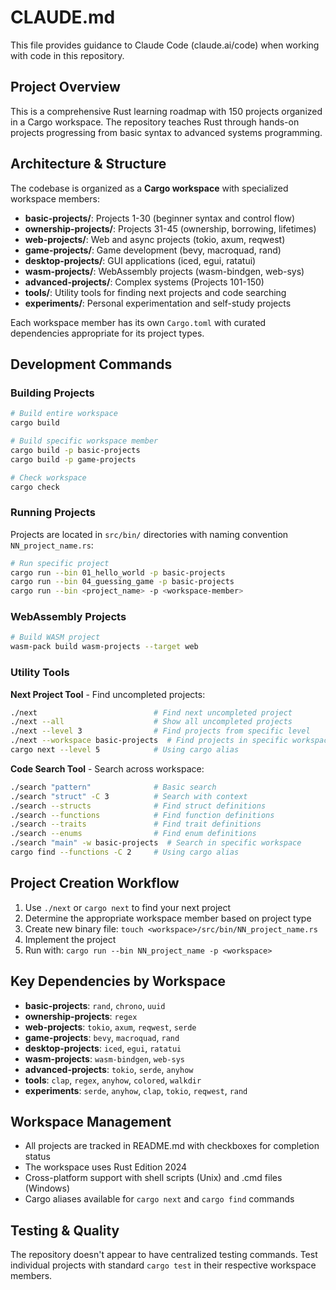 # CLAUDE.md

This file provides guidance to Claude Code (claude.ai/code) when working with code in this repository.

## Project Overview

This is a comprehensive Rust learning roadmap with 150 projects organized in a Cargo workspace. The repository teaches Rust through hands-on projects progressing from basic syntax to advanced systems programming.

## Architecture & Structure

The codebase is organized as a **Cargo workspace** with specialized workspace members:

- **basic-projects/**: Projects 1-30 (beginner syntax and control flow)
- **ownership-projects/**: Projects 31-45 (ownership, borrowing, lifetimes)
- **web-projects/**: Web and async projects (tokio, axum, reqwest)
- **game-projects/**: Game development (bevy, macroquad, rand)
- **desktop-projects/**: GUI applications (iced, egui, ratatui)
- **wasm-projects/**: WebAssembly projects (wasm-bindgen, web-sys)
- **advanced-projects/**: Complex systems (Projects 101-150)
- **tools/**: Utility tools for finding next projects and code searching
- **experiments/**: Personal experimentation and self-study projects

Each workspace member has its own `Cargo.toml` with curated dependencies appropriate for its project types.

## Development Commands

### Building Projects
```bash
# Build entire workspace
cargo build

# Build specific workspace member
cargo build -p basic-projects
cargo build -p game-projects

# Check workspace
cargo check
```

### Running Projects
Projects are located in `src/bin/` directories with naming convention `NN_project_name.rs`:

```bash
# Run specific project
cargo run --bin 01_hello_world -p basic-projects
cargo run --bin 04_guessing_game -p basic-projects
cargo run --bin <project_name> -p <workspace-member>
```

### WebAssembly Projects
```bash
# Build WASM project
wasm-pack build wasm-projects --target web
```

### Utility Tools

**Next Project Tool** - Find uncompleted projects:
```bash
./next                          # Find next uncompleted project
./next --all                    # Show all uncompleted projects
./next --level 3                # Find projects from specific level
./next --workspace basic-projects  # Find projects in specific workspace
cargo next --level 5            # Using cargo alias
```

**Code Search Tool** - Search across workspace:
```bash
./search "pattern"              # Basic search
./search "struct" -C 3          # Search with context
./search --structs              # Find struct definitions
./search --functions            # Find function definitions
./search --traits               # Find trait definitions
./search --enums                # Find enum definitions
./search "main" -w basic-projects  # Search in specific workspace
cargo find --functions -C 2     # Using cargo alias
```

## Project Creation Workflow

1. Use `./next` or `cargo next` to find your next project
2. Determine the appropriate workspace member based on project type
3. Create new binary file: `touch <workspace>/src/bin/NN_project_name.rs`
4. Implement the project
5. Run with: `cargo run --bin NN_project_name -p <workspace>`

## Key Dependencies by Workspace

- **basic-projects**: `rand`, `chrono`, `uuid`
- **ownership-projects**: `regex`
- **web-projects**: `tokio`, `axum`, `reqwest`, `serde`
- **game-projects**: `bevy`, `macroquad`, `rand`
- **desktop-projects**: `iced`, `egui`, `ratatui`
- **wasm-projects**: `wasm-bindgen`, `web-sys`
- **advanced-projects**: `tokio`, `serde`, `anyhow`
- **tools**: `clap`, `regex`, `anyhow`, `colored`, `walkdir`
- **experiments**: `serde`, `anyhow`, `clap`, `tokio`, `reqwest`, `rand`

## Workspace Management

- All projects are tracked in README.md with checkboxes for completion status
- The workspace uses Rust Edition 2024
- Cross-platform support with shell scripts (Unix) and .cmd files (Windows)
- Cargo aliases available for `cargo next` and `cargo find` commands

## Testing & Quality

The repository doesn't appear to have centralized testing commands. Test individual projects with standard `cargo test` in their respective workspace members.